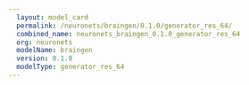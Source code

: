 ```yaml
---
  layout: model_card
  permalink: /neuronets/braingen/0.1.0/generator_res_64/
  combined_name: neuronets_braingen_0.1.0_generator_res_64
  org: neuronets
  modelName: braingen
  version: 0.1.0
  modelType: generator_res_64
---
```

  